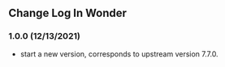 ## Change Log In Wonder

### 1.0.0 (12/13/2021)

* start a new version, corresponds to upstream version 7.7.0. 
